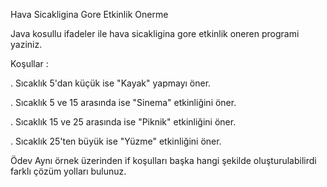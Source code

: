 Hava Sicakligina Gore Etkinlik Onerme

Java kosullu ifadeler ile hava sicakligina gore etkinlik oneren programi yaziniz.

Koşullar :

 . Sıcaklık 5'dan küçük ise "Kayak" yapmayı öner.
 
 . Sıcaklık 5 ve 15 arasında ise "Sinema" etkinliğini öner.

 . Sıcaklık 15 ve 25 arasında ise "Piknik" etkinliğini öner.

 . Sıcaklık 25'ten büyük ise "Yüzme" etkinliğini öner.

Ödev
Aynı örnek üzerinden if koşulları başka hangi şekilde oluşturulabilirdi farklı çözüm yolları bulunuz.